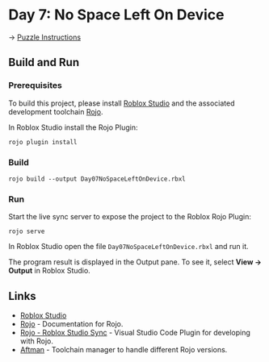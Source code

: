 # Day 7: No Space Left On Device

→ [Puzzle Instructions](./PUZZLE.md)

## Build and Run

### Prerequisites

To build this project, please install [Roblox Studio](https://www.roblox.com/create) and the associated development
toolchain [Rojo](https://rojo.space/docs/v7/getting-started/installation/).

In Roblox Studio install the Rojo Plugin:

```shell
rojo plugin install
```

### Build

```shell
rojo build --output Day07NoSpaceLeftOnDevice.rbxl
```

### Run

Start the live sync server to expose the project to the Roblox Rojo Plugin:

```shell
rojo serve
```

In Roblox Studio open the file `Day07NoSpaceLeftOnDevice.rbxl` and run it.

The program result is displayed in the Output pane. To see it, select **View → Output** in Roblox Studio.

## Links

- [Roblox Studio](https://www.roblox.com/create)
- [Rojo](https://github.com/rojo-rbx/rojo) - Documentation for Rojo.
- [Rojo - Roblox Studio Sync](https://marketplace.visualstudio.com/items?itemName=evaera.vscode-rojo) - Visual Studio Code Plugin for developing with Rojo.
- [Aftman](https://github.com/LPGhatguy/aftman) - Toolchain manager to handle different Rojo versions.
